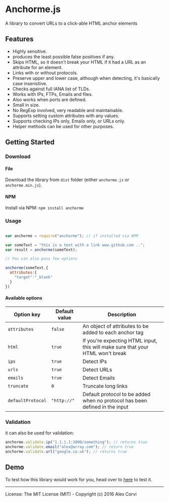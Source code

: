 # Anchorme.js

A library to convert URLs to a click-able HTML anchor elements

## Features

*   Highly sensitive.
*   produces the least possible false positives if any.
*   Skips HTML, so it doesn't break your HTML if it had a URL as an attribute for an element.
*   Links with or without protocols.
*   Preserve upper and lower case, although when detecting, it's basically case insensitive.
*   Checks against full IANA list of TLDs.
*   Works with IPs, FTPs, Emails and files.
*   Also works when ports are defined.
*   Small in size.
*   No RegExp involved, very readable and maintainable.
*   Supports setting custom attributes with any values.
*   Supports checking IPs only, Emails only, or URLs only.
*   Helper methods can be used for other purposes.

## Getting Started

### Download

#### File

Download the library from `dist` folder (either `anchorme.js` or `anchorme.min.js`).

#### NPM

Install via NPM: `npm install anchorme`

### Usage

```javascript

var anchorme = require("anchorme"); // if installed via NPM

var someText = "this is a text with a link www.github.com ..";
var result = anchorme(someText);

// You can also pass few options

anchorme(someText,{
  attributes:{
    "target":"_blank"
  }
})

```

#### Available options

Option key | Default value | Description
--- | --- | ---
`attributes` | `false` | An object of attributes to be added to each anchor tag
`html` | `true` | If you're expecting HTML input, this will make sure that your HTML won't break
`ips` | `true` | Detect IPs
`urls` | `true` | Detect URLs
`emails` | `true` | Detect Emails
`truncate` | `0` | Truncate long links
`defaultProtocol` | `"http://"` | Default protocol to be added when no protocol has been defined in the input


### Validation

it can also be used for validation:

```javascript
anchorme.validate.ip("1.1.1.1:3000/something"); // returns true
anchorme.validate.email("alex@array.com"); // return true
anchorme.validate.url("google.co.uk"); // returns true
```


## Demo

To test how this library would work for you, head over to [here](http://alexcorvi.github.io/anchorme.js/) to test it.

* * *

License: The MIT License (MIT) - Copyright (c) 2016 Alex Corvi
